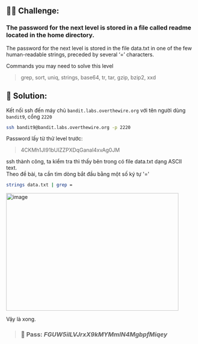 ## 🕵️‍♂️ Challenge:  
### The password for the next level is stored in a file called readme located in the home directory.  
The password for the next level is stored in the file data.txt in one of the few human-readable strings, preceded by several ‘=’ characters.  

Commands you may need to solve this level  
> grep, sort, uniq, strings, base64, tr, tar, gzip, bzip2, xxd

## 📝 Solution:

Kết nối ssh đến máy chủ `bandit.labs.overthewire.org` với tên người dùng `bandit9`, cổng `2220`  
```bash
ssh bandit9@bandit.labs.overthewire.org -p 2220
```
Password lấy từ thử level trước:  
> 4CKMh1JI91bUIZZPXDqGanal4xvAg0JM

ssh thành công, ta kiểm tra thì thấy bên trong có file data.txt dạng ASCII text.  
Theo đề bài, ta cần tìm dòng bắt đầu bằng một số ký tự '='  
```bash
strings data.txt | grep =
```

<img width="466" height="318" alt="image" src="https://github.com/user-attachments/assets/5458b955-6999-4236-8e85-91bcf6a5d769" />

Vậy là xong.  

>### 🎯 Pass: ***FGUW5ilLVJrxX9kMYMmlN4MgbpfMiqey***

